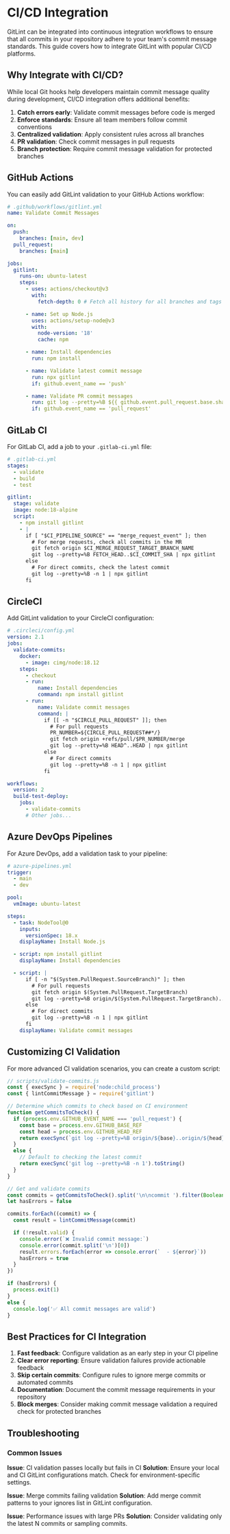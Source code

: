 # CI/CD Integration

GitLint can be integrated into continuous integration workflows to ensure that all commits in your repository adhere to your team's commit message standards. This guide covers how to integrate GitLint with popular CI/CD platforms.

## Why Integrate with CI/CD?

While local Git hooks help developers maintain commit message quality during development, CI/CD integration offers additional benefits:

1. **Catch errors early**: Validate commit messages before code is merged
2. **Enforce standards**: Ensure all team members follow commit conventions
3. **Centralized validation**: Apply consistent rules across all branches
4. **PR validation**: Check commit messages in pull requests
5. **Branch protection**: Require commit message validation for protected branches

## GitHub Actions

You can easily add GitLint validation to your GitHub Actions workflow:

```yaml
# .github/workflows/gitlint.yml
name: Validate Commit Messages

on:
  push:
    branches: [main, dev]
  pull_request:
    branches: [main]

jobs:
  gitlint:
    runs-on: ubuntu-latest
    steps:
      - uses: actions/checkout@v3
        with:
          fetch-depth: 0 # Fetch all history for all branches and tags

      - name: Set up Node.js
        uses: actions/setup-node@v3
        with:
          node-version: '18'
          cache: npm

      - name: Install dependencies
        run: npm install

      - name: Validate latest commit message
        run: npx gitlint
        if: github.event_name == 'push'

      - name: Validate PR commit messages
        run: git log --pretty=%B ${{ github.event.pull_request.base.sha }}..${{ github.event.pull_request.head.sha }} | npx gitlint
        if: github.event_name == 'pull_request'
```

## GitLab CI

For GitLab CI, add a job to your `.gitlab-ci.yml` file:

```yaml
# .gitlab-ci.yml
stages:
  - validate
  - build
  - test

gitlint:
  stage: validate
  image: node:18-alpine
  script:
    - npm install gitlint
    - |
      if [ "$CI_PIPELINE_SOURCE" == "merge_request_event" ]; then
        # For merge requests, check all commits in the MR
        git fetch origin $CI_MERGE_REQUEST_TARGET_BRANCH_NAME
        git log --pretty=%B FETCH_HEAD..$CI_COMMIT_SHA | npx gitlint
      else
        # For direct commits, check the latest commit
        git log --pretty=%B -n 1 | npx gitlint
      fi
```

## CircleCI

Add GitLint validation to your CircleCI configuration:

```yaml
# .circleci/config.yml
version: 2.1
jobs:
  validate-commits:
    docker:
      - image: cimg/node:18.12
    steps:
      - checkout
      - run:
          name: Install dependencies
          command: npm install gitlint
      - run:
          name: Validate commit messages
          command: |
            if [[ -n "$CIRCLE_PULL_REQUEST" ]]; then
              # For pull requests
              PR_NUMBER=${CIRCLE_PULL_REQUEST##*/}
              git fetch origin +refs/pull/$PR_NUMBER/merge
              git log --pretty=%B HEAD^..HEAD | npx gitlint
            else
              # For direct commits
              git log --pretty=%B -n 1 | npx gitlint
            fi

workflows:
  version: 2
  build-test-deploy:
    jobs:
      - validate-commits
      # Other jobs...
```

## Azure DevOps Pipelines

For Azure DevOps, add a validation task to your pipeline:

```yaml
# azure-pipelines.yml
trigger:
  - main
  - dev

pool:
  vmImage: ubuntu-latest

steps:
  - task: NodeTool@0
    inputs:
      versionSpec: 18.x
    displayName: Install Node.js

  - script: npm install gitlint
    displayName: Install dependencies

  - script: |
      if [ -n "$(System.PullRequest.SourceBranch)" ]; then
        # For pull requests
        git fetch origin $(System.PullRequest.TargetBranch)
        git log --pretty=%B origin/$(System.PullRequest.TargetBranch)..HEAD | npx gitlint
      else
        # For direct commits
        git log --pretty=%B -n 1 | npx gitlint
      fi
    displayName: Validate commit messages
```

## Customizing CI Validation

For more advanced CI validation scenarios, you can create a custom script:

```js
// scripts/validate-commits.js
const { execSync } = require('node:child_process')
const { lintCommitMessage } = require('gitlint')

// Determine which commits to check based on CI environment
function getCommitsToCheck() {
  if (process.env.GITHUB_EVENT_NAME === 'pull_request') {
    const base = process.env.GITHUB_BASE_REF
    const head = process.env.GITHUB_HEAD_REF
    return execSync(`git log --pretty=%B origin/${base}..origin/${head}`).toString()
  }
  else {
    // Default to checking the latest commit
    return execSync('git log --pretty=%B -n 1').toString()
  }
}

// Get and validate commits
const commits = getCommitsToCheck().split('\n\ncommit ').filter(Boolean)
let hasErrors = false

commits.forEach((commit) => {
  const result = lintCommitMessage(commit)

  if (!result.valid) {
    console.error(`❌ Invalid commit message:`)
    console.error(commit.split('\n')[0])
    result.errors.forEach(error => console.error(`  - ${error}`))
    hasErrors = true
  }
})

if (hasErrors) {
  process.exit(1)
}
else {
  console.log('✅ All commit messages are valid')
}
```

## Best Practices for CI Integration

1. **Fast feedback**: Configure validation as an early step in your CI pipeline
2. **Clear error reporting**: Ensure validation failures provide actionable feedback
3. **Skip certain commits**: Configure rules to ignore merge commits or automated commits
4. **Documentation**: Document the commit message requirements in your repository
5. **Block merges**: Consider making commit message validation a required check for protected branches

## Troubleshooting

### Common Issues

**Issue**: CI validation passes locally but fails in CI
**Solution**: Ensure your local and CI GitLint configurations match. Check for environment-specific settings.

**Issue**: Merge commits failing validation
**Solution**: Add merge commit patterns to your ignores list in GitLint configuration.

**Issue**: Performance issues with large PRs
**Solution**: Consider validating only the latest N commits or sampling commits.

